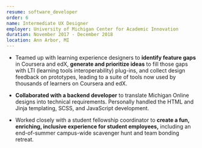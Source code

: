 ```yaml
---
resume: software_developer
order: 6
name: Intermediate UX Designer
employer: University of Michigan Center for Academic Innovation
duration: November 2017 - December 2018
location: Ann Arbor, MI
---
```


- Teamed up with learning experience designers to **identify feature gaps** in Coursera and edX, **generate and prioritize ideas** to fill those gaps with LTI (learning tools interoperability) plug-ins, and collect design feedback on prototypes, leading to a suite of tools now used by thousands of learners on Coursera and edX.

- **Collaborated with a backend developer** to translate Michigan Online designs into technical requirements. Personally handled the HTML and Jinja templating, SCSS, and JavaScript development.

- Worked closely with a student fellowship coordinator to **create a fun, enriching, inclusive experience for student employees,** including an end-of-summer campus-wide scavenger hunt and team bonding retreat.
